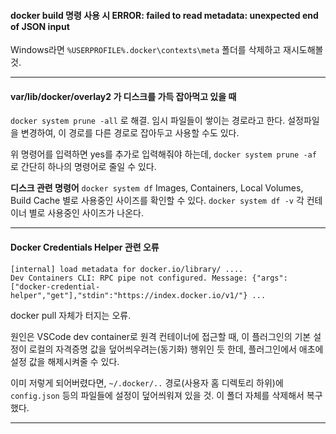 

#### docker build 명령 사용 시 ERROR: failed to read metadata: unexpected end of JSON input  
Windows라면 `%USERPROFILE%.docker\contexts\meta` 폴더를 삭제하고 재시도해볼것.  


---  


#### var/lib/docker/overlay2 가 디스크를 가득 잡아먹고 있을 때
`docker system prune -all` 로 해결.
임시 파일들이 쌓이는 경로라고 한다. 
설정파일을 변경하여, 이 경로를 다른 경로로 잡아두고 사용할 수도 있다.

위 명령어를 입력하면 yes를 추가로 입력해줘야 하는데,
`docker system prune -af` 로 간단히 하나의 명령어로 줄일 수 있다.

**디스크 관련 명령어**
`docker system df` Images, Containers, Local Volumes, Build Cache 별로 사용중인 사이즈를 확인할 수 있다.
`docker system df -v` 각 컨테이너 별로 사용중인 사이즈가 나온다.

---

#### Docker Credentials Helper 관련 오류

```
[internal] load metadata for docker.io/library/ ....
Dev Containers CLI: RPC pipe not configured. Message: {"args":["docker-credential-helper","get"],"stdin":"https://index.docker.io/v1/"} ...

```

docker pull 자체가 터지는 오류.

원인은 VSCode dev container로 원격 컨테이너에 접근할 때, 이 플러그인의 기본 설정이 로컬의 자격증명 값을 덮어씌우려는(동기화) 행위인 듯 한데,
플러그인에서 애초에 설정 값을 해제시켜줄 수 있다.

이미 저렇게 되어버렸다면, `~/.docker/..` 경로(사용자 홈 디렉토리 하위)에 `config.json` 등의 파일들에 설정이 덮어씌워져 있을 것. 
이 폴더 자체를 삭제해서 복구했다.

---




